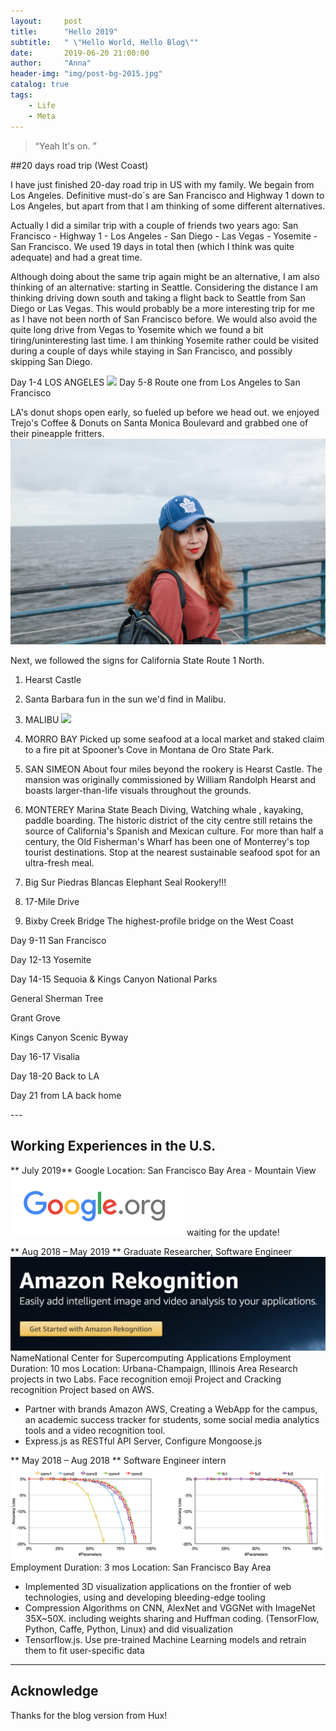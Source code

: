 ```yaml
---
layout:     post
title:      "Hello 2019"
subtitle:   " \"Hello World, Hello Blog\""
date:       2019-06-20 21:00:00
author:     "Anna"
header-img: "img/post-bg-2015.jpg"
catalog: true
tags:
    - Life
    - Meta
---
```


> “Yeah It's on. ”


##20 days road trip (West Coast)

I have just finished 20-day road trip in US with my family. We begain from Los Angeles.  Definitive must-do´s are San Francisco and Highway 1 down to Los Angeles, but apart from that I am thinking of some different alternatives.

Actually I did a similar trip with a couple of friends two years ago: San Francisco - Highway 1 - Los Angeles - San Diego - Las Vegas - Yosemite - San Francisco. We used 19 days in total then (which I think was quite adequate) and had a great time.

Although doing about the same trip again might be an alternative, I am also thinking of an alternative: starting in Seattle. Considering the distance I am thinking driving down south and taking a flight back to Seattle from San Diego or Las Vegas. This would probably be a more interesting trip for me as I have not been north of San Francisco before. We would also avoid the quite long drive from Vegas to Yosemite which we found a bit tiring/uninteresting last time. I am thinking Yosemite rather could be visited during a couple of days while staying in San Francisco, and possibly skipping San Diego.




Day 1-4 LOS ANGELES
![](/img/ca/1.png)
Day 5-8 Route one from Los Angeles to San Francisco

LA's donut shops open early, so fueled up before we head out. we enjoyed Trejo's Coffee & Donuts on Santa Monica Boulevard and grabbed one of their pineapple fritters.
![](/img/ca/2.png)

Next, we followed the signs for California State Route 1 North.
1. Hearst Castle
2. Santa Barbara 
fun in the sun we'd find in Malibu.

3. MALIBU
![](/img/4.jpg)




4. MORRO BAY
Picked up some seafood at a local market and staked claim to a fire pit at Spooner’s Cove in Montana de Oro State Park.

5. SAN SIMEON
About four miles beyond the rookery is Hearst Castle. The mansion was originally commissioned by William Randolph Hearst and boasts larger-than-life visuals throughout the grounds.  

6. MONTEREY
Marina State Beach
Diving, Watching whale , kayaking, paddle boarding.
The historic district of the city centre still retains the source of California's Spanish and Mexican culture. For more than half a century, the Old Fisherman's Wharf has been one of Monterrey's top tourist destinations.
Stop at the nearest sustainable seafood spot for an ultra-fresh meal.

7. Big Sur
Piedras Blancas Elephant Seal Rookery!!!

8. 17-Mile Drive


9. Bixby Creek Bridge
The highest-profile bridge on the West Coast


Day 9-11 San Francisco


Day 12-13 Yosemite

Day 14-15 Sequoia & Kings Canyon National Parks

General Sherman Tree

Grant Grove

Kings Canyon Scenic Byway

Day 16-17 Visalia

Day 18-20 Back to LA

Day 21 from LA back home

<p id = "build"></p>
---

## Working Experiences in the U.S.

** July 2019** Google
Location: San Francisco Bay Area - Mountain View
![](/img/gg.jpg)
waiting for the update!




** Aug 2018 – May 2019 ** Graduate Researcher, Software Engineer
![](/img/w1.jpg)
NameNational Center for Supercomputing Applications 
Employment Duration: 10 mos
Location: Urbana-Champaign, Illinois Area
Research projects in two Labs.
Face recognition emoji Project and Cracking recognition Project based on AWS.
- Partner with brands Amazon AWS, Creating a WebApp for the campus, an academic success tracker for students, some social media analytics tools and a video recognition tool.
- Express.js as RESTful API Server, Configure Mongoose.js



** May 2018 – Aug 2018 ** Software Engineer intern
![](/img/w2.jpg)
Employment Duration: 3 mos
Location: San Francisco Bay Area
- Implemented 3D visualization applications on the frontier of web technologies, using and developing bleeding-edge tooling
- Compression Algorithms on CNN, AlexNet and VGGNet with ImageNet 35X~50X. including weights sharing and Huffman coding. (TensorFlow, Python, Caffe, Python, Linux) and did visualization
- Tensorflow.js. Use pre-trained Machine Learning models and retrain them to fit user-specific data

---




## Acknowledge

Thanks for the blog version from Hux!


